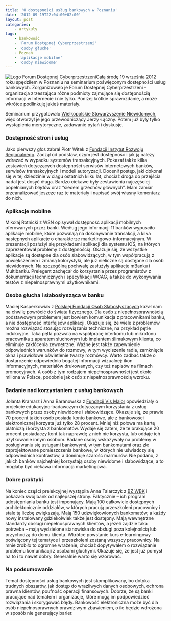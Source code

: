 ```yaml
---
title: 'O dostępności usług bankowych w Poznaniu'
date: '2012-09-19T22:04:00+02:00'
layout: post
categories:
    - artykuły
tags:
    - bankowość
    - 'Forum Dostępnej Cyberprzestrzeni'
    - 'osoby głuche'
    - Poznań
    - 'aplikacje mobilne'
    - 'osoby niewidome'
---
```


![Logo Forum Dostępnej Cyberprzestrzeni](http://profile.ak.fbcdn.net/hprofile-ak-snc6/203607_170435316331616_6247919_q.jpg)Całą środę 19 września 2012 roku spędziłem w Poznaniu na seminarium poświęconym dostępności usług bankowych. Zorganizowało je Forum Dostępnej Cyberprzestrzeni – organizacja zrzeszająca różne podmioty zajmujące się dostępnością informacji w Internecie i nie tylko. Poniżej krótkie sprawozdanie, a może wkrótce podlinkuję jakieś materiały.

Seminarium przygotowało [Wielkopolskie Stowarzyszenie Niewidomych](http://www.wsn.info.pl), więc otworzył je jego przewodniczący Jerzy Łączny. Potem już były tylko wystąpienia merytoryczne, zadawanie pytań i dyskusje.

### Dostępność stron i usług

Jako pierwszy głos zabrał Piotr Witek z [Fundacji Instytut Rozwoju Regionalnego](http://www.firr.org.pl). Zaczął od podstaw, czym jest dostępność i jak ją należy wdrażać w wypadku systemów transakcyjnych. Pokazał także kilka zestawień dotyczących dostępności serwisów internetowych banków, serwisów transakcyjnych i modeli autoryzacji. Docenił postęp, jaki dokonał się w tej dziedzinie w ciągu ostatnich kilku lat, chociaż droga do przejścia nadal jest dosyć długa. Bardzo ciekawe były zestawienia najczęściej popełnianych błędów oraz “siedem grzechów głównych”. Mam zamiar przeanalizować jeszcze raz te materiały i napisać swój własny komentarz do nich.

### Aplikacje mobilne

Mikołaj Rotnicki z WSN opisywał dostępność aplikacji mobilnych oferowanych przez banki. Według jego informacji 11 banków wypuściło aplikacje mobilne, które pozwalają na dokonywanie transakcji, a kilka następnych aplikacje o charakterze marketingowo-informacyjnym. W prezentacji posłużył się przykładami aplikacji dla systemu iOS, na których zaprezentował problemy z dostępnością. Okazuje się, że wszystkie aplikacje są dostępne dla osób słabowidzących, w tym współpracują z powiększeniem i zmianą kolorystyki, ale już nieliczne są dostępne dla osób niewidomych. Na szczególną pochwałę zasłużyły aplikacje mBanku i Multibanku. Prelegent zachęcał do korzystania przez programistów z dokumentacji technicznych i specyfikacji WCAG, a także do wykonywania testów z niepełnosprawnymi użytkownikami.

### Osoba głucha i słabosłysząca w banku

Maciej Kasperkowiak z [Polskiej Fundacji Osób Słabosłyszących](http://www.pfos.org.pl) kazał nam na chwilę powrócić do świata fizycznego. Dla osób z niepełnosprawnością podstawowym problemem jest bowiem komunikacja z pracownikami banku, a nie dostępność interfejsów aplikacji. Okazuje się, że wiele z problemów można rozwiązać stosując rozwiązania techniczne, na przykład pętle indukcyjne. Taka pętla pozwala na współpracę interkomu lub mikrofonu pracownika z aparatem słuchowym lub implantem ślimakowym klienta, co eliminuje zakłócenia zewnętrzne. Ważne jest także zapewnienie odpowiednich warunków do rozmowy, w tym wyciszenie radia, zamknięcie okna i prawidłowe oświetlenie twarzy rozmówcy. Warto zadbać także o dostarczenie odpowiednio bogatej informacji wizualnej: ikon informacyjnych, materiałów drukowanych, czy też napisów na filmach promocyjnych. A osób z tym rodzajem niepełnosprawności jest około miliona w Polsce, podobnie jak osób z niepełnosprawnością wzroku.

### Badanie nad korzystaniem z usług bankowych

Jolanta Kramarz i Anna Baranowska z [Fundacji Vis Maior](http://www.fundacjavismaior.pl) opowiedziały o projekcie edukacyjno-badawczym dotyczącym korzystania z usług bankowych przez osoby niewidome i słabowidzące. Okazuje się, że prawie 70 procent takich osób posiada konto bankowe, ale z bankowości elektronicznej korzysta już tylko 28 procent. Mniej niż połowa ma kartę płatniczą i korzysta z bankomatów. Wydaje się zatem, że te brakujące 20 procent posiadaczy kont tak naprawdę z nich nie korzysta, lub oddaje ich użytkowanie innym osobom. Badane osoby wskazywały na problemy w posługiwaniu się usługami bankowymi, w tym bankomatami oraz źle zaprojektowane pomieszczenia bankowe, w których nie uświadczy się odpowiednich kontrastów, a dominuje szarość marmurów. Nie podano, z jakich banków najchętniej korzystają osoby niewidome i słabowidzące, a to mogłaby być ciekawa informacja marketingowa.

### Dobre praktyki

Na koniec części prelekcyjnej wystąpiła Anna Talarczyk z [BZ WBK](http://www.bzwbk.pl) i pokazała swój bank od najlepszej strony. Faktycznie – ich program udostępniania banku jest imponujący. Mają 100 całkowicie dostępnych architektonicznie oddziałów, w których pracują przeszkoleni pracownicy i stale tą liczbę zwiększają. Mają 150 udźwiękowionych bankomatów, a każdy nowy instalowany gdziekolwiek także jest dostępny. Mają wewnętrzne standardy obsługi niepełnosprawnych klientów, a jeżeli zajdzie taka potrzeba – mają wydzielone stanowiska do obsługi poza kolejnością lub przychodzą do domu klienta. Wkrótce powstanie kurs e-learningowy poświęcony tej tematyce i przeszkoleni zostaną wszyscy pracownicy. Na mnie zrobiło to ogromne wrażenie, chociaż dopytywałem o rozwiązanie problemu komunikacji z osobami głuchymi. Okazuje się, że jest już pomysł na to i to nawet dobry. Generalnie warto się wzorować.

### Na podsumowanie

Temat dostępności usług bankowych jest skomplikowany, bo dotyka trudnych obszarów, jak dostęp do wrażliwych danych osobowych, ochrona prawna klientów, poufność operacji finansowych. Dobrze, że są banki pracujące nad tematem i organizacje, które mogą im podpowiedzieć rozwiązania i skorygować błędy. Bankowość elektroniczna może być dla osób niepełnosprawnych prawdziwym zbawieniem, o ile będzie wdrożona w sposób nie generujący barier.
